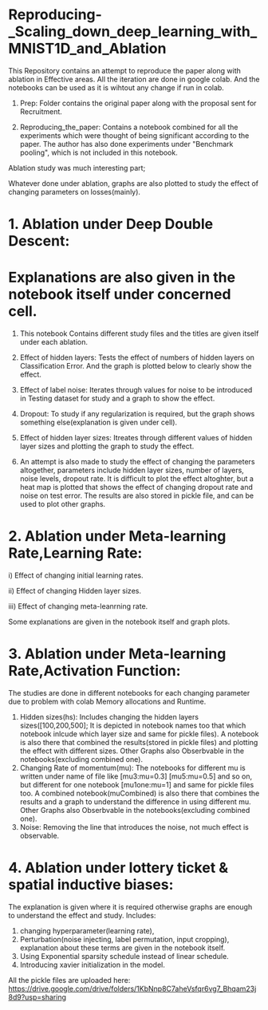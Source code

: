 # Reproducing-_Scaling_down_deep_learning_with_MNIST1D_and_Ablation

This Repository contains an attempt to reproduce the paper along with ablation in Effective areas.
All the iteration are done in google colab. And the notebooks can be used as it is wihtout any change if run in colab.

1. Prep: Folder contains the original paper along with the proposal sent for Recruitment.
   
2. Reproducing_the_paper: Contains a notebook combined for all the experiments which were thought of being significant according to the paper. The author has also done experiments under "Benchmark pooling", which is not included in this notebook.

Ablation study was much interesting part;

Whatever done under ablation, graphs are also plotted to study the effect of changing parameters on losses(mainly).


# 1. Ablation under Deep Double Descent:
   # Explanations are also given in the notebook itself under concerned cell.
   1. This notebook Contains different study files and the titles are given itself under each ablation.
   
   2. Effect of hidden layers: Tests the effect of numbers of hidden layers on Classification Error. And the graph is plotted below to clearly show the effect.
   
   3. Effect of label noise: Iterates through values for noise to be introduced in Testing dataset for study and a graph to show the effect.
   
   4. Dropout: To study if any regularization is required, but the graph shows something else(explanation is given under cell).
   
   5. Effect of hidden layer sizes: Itreates through different values of hidden layer sizes and plotting the graph to study the effect.
   
   6. An attempt is also made to study the effect of changing the parameters altogether, parameters include hidden layer sizes, number of layers, noise levels, dropout rate. It is difficult to plot the effect altoghter, but a heat map is plotted that shows the effect of changing dropout rate and noise on test error. The results are also stored in pickle file, and can be used to plot other graphs.
   

# 2. Ablation under Meta-learning Rate,Learning Rate:
   i) Effect of changing initial learning rates.
   
   ii) Effect of changing Hidden layer sizes.
   
   iii) Effect of changing meta-leanrning rate.
   
   Some explanations are given in the notebook itself and graph plots.
   

# 3. Ablation under Meta-learning Rate,Activation Function:
   The studies are done in different notebooks for each changing parameter due to problem with colab Memory allocations and Runtime.
   1. Hidden sizes(hs): Includes changing the hidden layers sizes([100,200,500]; It is depicted in notebook names too that which notebook inlcude which layer size and same for pickle files). A notebook is also there that combined the results(stored in pickle files) and plotting the effect with different sizes. Other Graphs also Obserbvable in the notebooks(excluding combined one).
   2. Changing Rate of momentum(mu): The notebooks for different mu is written under name of file like [mu3:mu=0.3] [mu5:mu=0.5] and so on, but different for one notebook [mu1one:mu=1] and same for pickle files too. A combined notebook(muCombined) is also there that combines the results and a graph to understand the difference in using different mu. Other Graphs also Obserbvable in the notebooks(excluding combined one).
   3. Noise: Removing the line that introduces the noise, not much effect is observable.
      

# 4. Ablation under lottery ticket & spatial inductive biases:
   The explanation is given where it is required otherwise graphs are enough to understand the effect and study.
   Includes:
   1. changing hyperparameter(learning rate),
   2. Perturbation(noise injecting, label permutation, input cropping), explanation about these terms are given in the notebook itself.
   3. Using Exponential sparsity schedule instead of linear schedule.
   4. Introducing xavier initialization in the model.


All the pickle files are uploaded here: https://drive.google.com/drive/folders/1KbNnp8C7aheVsfqr6vg7_Bhqam23j8d9?usp=sharing
   
